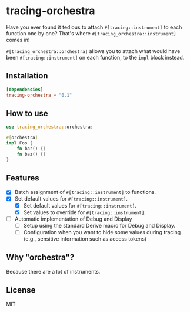 # tracing-orchestra

Have you ever found it tedious to attach `#[tracing::instrument]` to each function one by one? That's where `#[tracing_orchestra::instrument]` comes in!

`#[tracing_orchestra::orchestra]` allows you to attach what would have been `#[tracing::instrument]` on each function, to the `impl` block instead.

## Installation

```toml
[dependencies]
tracing-orchestra = "0.1"
```

## How to use

```rust
use tracing_orchestra::orchestra;

#[orchestra]
impl Foo {
    fn bar() {}
    fn baz() {}
}
```

## Features

- [x] Batch assignment of `#[tracing::instrument]` to functions.
- [x] Set default values for `#[tracing::instrument]`.
  - [x] Set default values for `#[tracing::instrument]`.
  - [x] Set values to override for `#[tracing::instrument]`.
- [ ] Automatic implementation of Debug and Display
  - [ ] Setup using the standard Derive macro for Debug and Display.
  - [ ] Configuration when you want to hide some values during tracing (e.g., sensitive information such as access tokens)

## Why "orchestra"?

Because there are a lot of instruments.

## License

MIT
